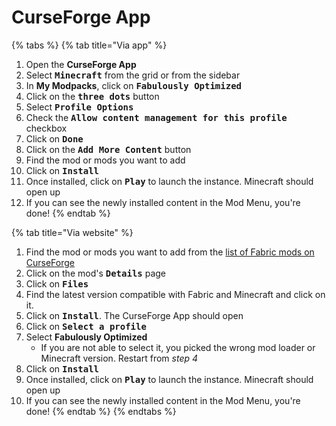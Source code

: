 # CurseForge App

{% tabs %}
{% tab title="Via app" %}
1. Open the **CurseForge App**
2. Select <kbd>**Minecraft**</kbd> from the grid or from the sidebar
3. In **My Modpacks**, click on <kbd>**Fabulously Optimized**</kbd>
4. Click on the <kbd>**three dots**</kbd> button
5. Select <kbd>**Profile Options**</kbd>
6. Check the <kbd>**Allow content management for this profile**</kbd> checkbox
7. Click on <kbd>**Done**</kbd>
8. Click on the <kbd>**Add More Content**</kbd> button
9. Find the mod or mods you want to add
10. Click on <kbd>**Install**</kbd>
11. Once installed, click on <kbd>**Play**</kbd> to launch the instance. Minecraft should open up
12. If you can see the newly installed content in the Mod Menu, you're done!
{% endtab %}

{% tab title="Via website" %}
1. Find the mod or mods you want to add from the [list of Fabric mods on CurseForge](https://www.curseforge.com/minecraft/search?gameVersionTypeId=4)
2. Click on the mod's <kbd>**Details**</kbd> page
3. Click on <kbd>**Files**</kbd>
4. Find the latest version compatible with Fabric and Minecraft and click on it.
5. Click on <kbd>**Install**</kbd>. The CurseForge App should open
6. Click on <kbd>**Select a profile**</kbd>
7. Select **Fabulously Optimized**
   * If you are not able to select it, you picked the wrong mod loader or Minecraft version. Restart from _step 4_
8. Click on <kbd>**Install**</kbd>
9. Once installed, click on <kbd>**Play**</kbd> to launch the instance. Minecraft should open up
10. If you can see the newly installed content in the Mod Menu, you're done!
{% endtab %}
{% endtabs %}
